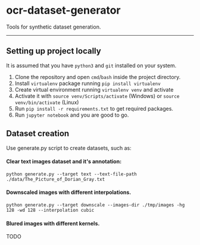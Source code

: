 # ocr-dataset-generator
Tools for synthetic dataset generation.

<hr/>

## Setting up project locally
It is assumed that you have `python3` and `git` installed on your system.

1) Clone the repository and open `cmd`/`bash` inside the project directory.
2) Install `virtualenv` package running `pip install virtualenv`
3) Create virtual environment running `virtualenv venv` and activate
4) Activate it with `source venv/Scripts/activate` (Windows) or `source venv/bin/activate` (Linux)
4) Run `pip install -r requirements.txt` to get required packages.
5) Run `jupyter notebook` and you are good to go.

## Dataset creation
Use generate.py script to create datasets, such as: 

#### Clear text images dataset and it's annotation:
`python generate.py --target text --text-file-path ./data/The_Picture_of_Dorian_Gray.txt`

#### Downscaled images with different interpolations.
`python generate.py --target downscale --images-dir ./tmp/images -hg 128 -wd 128 --interpolation cubic`

#### Blured images with different kernels.
TODO
